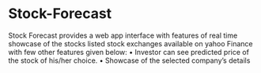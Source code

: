 # Stock-Forecast
Stock Forecast provides a web app interface with features of real time showcase of the stocks listed stock exchanges available on yahoo Finance with few other features given below:
• Investor can see predicted price of the stock of his/her choice.
• Showcase of the selected company’s details
